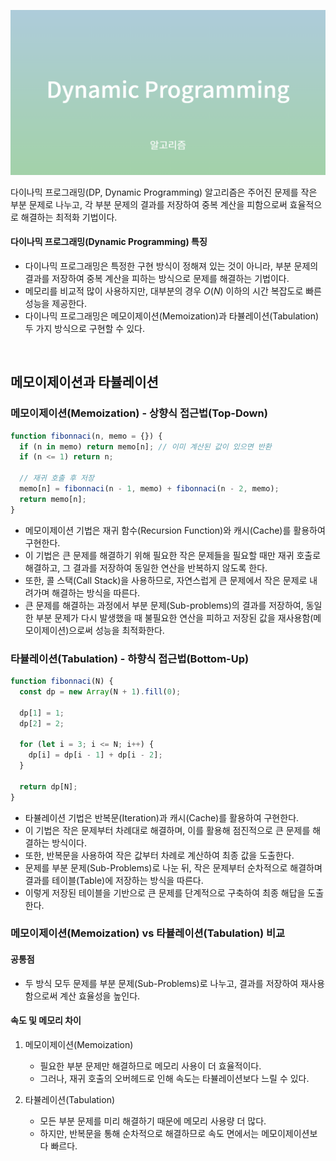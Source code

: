 ![다이나믹 프로그래밍](/assets/images/algorithm/etc/dynamic_programming/dp.png)

다이나믹 프로그래밍(DP, Dynamic Programming) 알고리즘은 주어진 문제를 작은 부분 문제로 나누고, 각 부분 문제의 결과를 저장하여 중복 계산을 피함으로써 효율적으로 해결하는 최적화 기법이다.

#### 다이나믹 프로그래밍(Dynamic Programming) 특징

- 다이나믹 프로그래밍은 특정한 구현 방식이 정해져 있는 것이 아니라, 부분 문제의 결과를 저장하여 중복 계산을 피하는 방식으로 문제를 해결하는 기법이다.
- 메모리를 비교적 많이 사용하지만, 대부분의 경우 $O(N)$ 이하의 시간 복잡도로 빠른 성능을 제공한다.
- 다이나믹 프로그래밍은 메모이제이션(Memoization)과 타뷸레이션(Tabulation) 두 가지 방식으로 구현할 수 있다.

<br />

## 메모이제이션과 타뷸레이션

### 메모이제이션(Memoization) - 상향식 접근법(Top-Down)

```javascript
function fibonnaci(n, memo = {}) {
  if (n in memo) return memo[n]; // 이미 계산된 값이 있으면 반환
  if (n <= 1) return n;

  // 재귀 호출 후 저장
  memo[n] = fibonnaci(n - 1, memo) + fibonnaci(n - 2, memo);
  return memo[n];
}
```

- 메모이제이션 기법은 재귀 함수(Recursion Function)와 캐시(Cache)를 활용하여 구현한다.
- 이 기법은 큰 문제를 해결하기 위해 필요한 작은 문제들을 필요할 때만 재귀 호출로 해결하고, 그 결과를 저장하여 동일한 연산을 반복하지 않도록 한다.
- 또한, 콜 스택(Call Stack)을 사용하므로, 자연스럽게 큰 문제에서 작은 문제로 내려가며 해결하는 방식을 따른다.
- 큰 문제를 해결하는 과정에서 부분 문제(Sub-problems)의 결과를 저장하여, 동일한 부분 문제가 다시 발생했을 때 불필요한 연산을 피하고 저장된 값을 재사용함(메모이제이션)으로써 성능을 최적화한다.

### 타뷸레이션(Tabulation) - 하향식 접근법(Bottom-Up)

```javascript
function fibonnaci(N) {
  const dp = new Array(N + 1).fill(0);

  dp[1] = 1;
  dp[2] = 2;

  for (let i = 3; i <= N; i++) {
    dp[i] = dp[i - 1] + dp[i - 2];
  }

  return dp[N];
}
```

- 타뷸레이션 기법은 반복문(Iteration)과 캐시(Cache)를 활용하여 구현한다.
- 이 기법은 작은 문제부터 차례대로 해결하며, 이를 활용해 점진적으로 큰 문제를 해결하는 방식이다.
- 또한, 반복문을 사용하여 작은 값부터 차례로 계산하여 최종 값을 도출한다.
- 문제를 부분 문제(Sub-Problems)로 나눈 뒤, 작은 문제부터 순차적으로 해결하며 결과를 테이블(Table)에 저장하는 방식을 따른다.
- 이렇게 저장된 테이블을 기반으로 큰 문제를 단계적으로 구축하여 최종 해답을 도출한다.

### 메모이제이션(Memoization) vs 타뷸레이션(Tabulation) 비교

#### 공통점

- 두 방식 모두 문제를 부분 문제(Sub-Problems)로 나누고, 결과를 저장하여 재사용함으로써 계산 효율성을 높인다.

#### 속도 및 메모리 차이

1. 메모이제이션(Memoization)

   - 필요한 부분 문제만 해결하므로 메모리 사용이 더 효율적이다.
   - 그러나, 재귀 호출의 오버헤드로 인해 속도는 타뷸레이션보다 느릴 수 있다.

2. 타뷸레이션(Tabulation)

   - 모든 부분 문제를 미리 해결하기 때문에 메모리 사용량 더 많다.
   - 하지만, 반복문을 통해 순차적으로 해결하므로 속도 면에서는 메모이제이션보다 빠르다.
